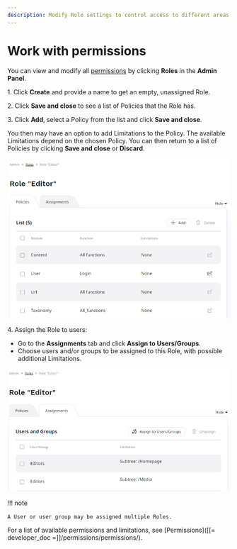 ```yaml
---
description: Modify Role settings to control access to different areas of the application.
---
```


# Work with permissions

You can view and modify all [permissions](permission_system.md) by clicking **Roles** in the **Admin Panel**.

1\. Click **Create** and provide a name to get an empty, unassigned Role.

2\. Click **Save and close** to see a list of Policies that the Role has.

3\. Click **Add**, select a Policy from the list and click **Save and close**.

You then may have an option to add Limitations to the Policy.
The available Limitations depend on the chosen Policy.
You can then return to a list of Policies by clicking **Save and close** or **Discard**.

![Details of a Role](img/role_details.png "Details of a Role")

4\. Assign the Role to users:

- Go to the **Assignments** tab and click **Assign to Users/Groups**.
- Choose users and/or groups to be assigned to this Role, with possible additional Limitations.

![Users assigned to Role](img/users_assigned.png "Users assigned to Role")

!!! note 

    A User or user group may be assigned multiple Roles.

For a list of available permissions and limitations, see [Permissions]([[= developer_doc =]]/permissions/permissions/).
